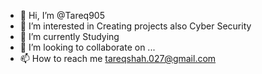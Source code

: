 - 👋 Hi, I’m @Tareq905
- 👀 I’m interested in Creating projects also Cyber Security
- 🌱 I’m currently Studying
- 💞️ I’m looking to collaborate on ...
- 📫 How to reach me tareqshah.027@gmail.com

<!---
Tareq905/Tareq905 is a ✨ special ✨ repository because its `README.md` (this file) appears on your GitHub profile.
You can click the Preview link to take a look at your changes.
--->
